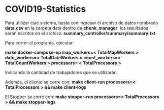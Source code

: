 # COVID19-Statistics

Para utilizar este sistema, basta con ingresar el archivo de datos nombrado **data.csv** en la carpeta data dentro de **chunk_manager**, los resultados serán escritos en el archivo: **summary_controller/summary/summary.txt**

Para correr el programa, ejecutar:

**make docker-compose-up map_workers=< TotalMapWorkers > date_workers=< TotalDateWorkers > count_workers=< TotalCountWorkers >  processors= < TotalProcessors >**

Indicando la cantidad de trabajadores que se utilizarán.

Además, el cliente se corre con:
**make client-run processors=< TotalProcessors > && make client-logs**


El Stopper se corre con:
**make stopper-run processors=< TotalProcessors > && make stopper-logs**